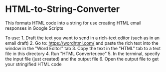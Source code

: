 # HTML-to-String-Converter
This formats HTML code into a string for use creating HTML email responses in Google Scripts

To use:
	1. Draft the text you want to send in a rich-text editor (such as in an email draft)
	2. Go to: https://wordhtml.com/ and paste the rich text into the window in the "Word Editor" tab
	3. Copy the text in the "HTML" tab to a text file in this directory
	4. Run "HTML Converter.exe"
	5. In the terminal, specify the input file (just created) and the output file
	6. Open the output file to get your stringified HTML code
